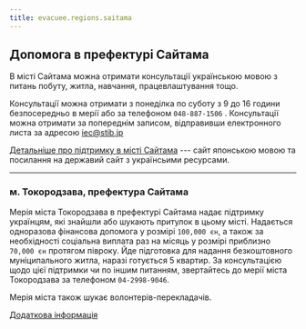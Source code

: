 ```yaml
---
title: evacuee.regions.saitama
---
```


## Допомога в префектурі Сайтама

В місті Сайтама можна отримати консультації українською мовою з питань побуту, житла, навчання, працевлаштування тощо.

Консультації можна отримати з понеділка по суботу з 9 до 16 години безпосередньо в мерії або за телефоном `048-887-1506` . Консультації можна отримати за попереднім записом, відправивши електронного листа за адресою [iec@stib.jp](mailto:iec@stib.jp)

[Детальніше про підтримку в місті Сайтама](https://www.city.saitama.jp/jp/sc/ukraine.html) --- сайт японською мовою та посилання на державий сайт з українсьими ресурсами.

---

### м. Токородзава, префектура Сайтама

Мерія міста Токородзава в префектурі Сайтама надає підтримку українцям, які знайшли або шукають притулок в цьому місті. Надається одноразова фінансова допомога у розмірі `100,000 єн`, а також за необхідності соціальна виплата раз на місяць у розмірі приблизно `70,000 єн` протягом півроку. Йде підготовка для надання безкоштовного муніципального житла, наразі готується 5 квартир. За консультацією щодо цієї підтримки чи по іншим питанням, звертайтесь до мерії міста Токородзава за телефоном `04-2998-9046`.

Мерія міста також шукає волонтерів-перекладачів.

[Додаткова інформація](https://www.city.tokorozawa.saitama.jp/iitokoro/enjoy/bunkakyoyo/kokusaikoryu/Ukrainian.html)
